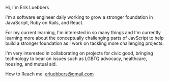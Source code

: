 Hi, I'm Erik Luebbers

I'm a software engineer daily working to grow a stronger foundation in JavaScript, Ruby on Rails, and React.

For my current learning, I'm interested in so many things and I'm currently learning more about the conceptually challenging parts of JavScript to help build a stronger foundation as I work on tackling more challenging projects. 

I'm very interested in collaborating on projects for civic good, bringing technology to bear on issues such as LGBTQ advocacy, healthcare, housing, and mutual aid. 

How to Reach me:
erluebbers@gmail.com

